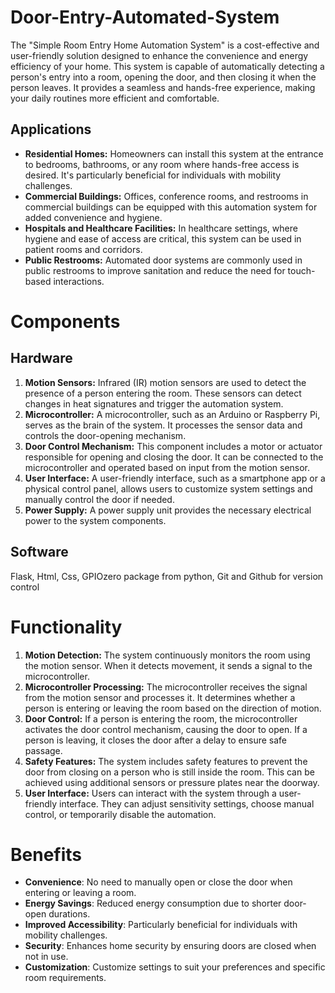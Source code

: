 # Door-Entry-Automated-System
The "Simple Room Entry Home Automation System" is a cost-effective and user-friendly solution designed to enhance the convenience and energy efficiency of your home. This system is capable of automatically detecting a person's entry into a room, opening the door, and then closing it when the person leaves. It provides a seamless and hands-free experience, making your daily routines more efficient and comfortable.

## Applications
- **Residential Homes:** Homeowners can install this system at the entrance to bedrooms, bathrooms, or any room where hands-free access is desired. It's particularly beneficial for individuals with mobility challenges.
- **Commercial Buildings:** Offices, conference rooms, and restrooms in commercial buildings can be equipped with this automation system for added convenience and hygiene.
- **Hospitals and Healthcare Facilities:** In healthcare settings, where hygiene and ease of access are critical, this system can be used in patient rooms and corridors.
- **Public Restrooms:** Automated door systems are commonly used in public restrooms to improve sanitation and reduce the need for touch-based interactions.

# Components
## Hardware
1. **Motion Sensors:** Infrared (IR) motion sensors are used to detect the presence of a person entering the room. These sensors can detect changes in heat signatures and trigger the automation system.
2. **Microcontroller:** A microcontroller, such as an Arduino or Raspberry Pi, serves as the brain of the system. It processes the sensor data and controls the door-opening mechanism.
3. **Door Control Mechanism:** This component includes a motor or actuator responsible for opening and closing the door. It can be connected to the microcontroller and operated based on input from the motion sensor.
4. **User Interface:** A user-friendly interface, such as a smartphone app or a physical control panel, allows users to customize system settings and manually control the door if needed.
5. **Power Supply:** A power supply unit provides the necessary electrical power to the system components.

## Software
Flask, Html, Css, GPIOzero package from python, Git and Github for version control

# Functionality
1. **Motion Detection:** The system continuously monitors the room using the motion sensor. When it detects movement, it sends a signal to the microcontroller.
2. **Microcontroller Processing:** The microcontroller receives the signal from the motion sensor and processes it. It determines whether a person is entering or leaving the room based on the direction of motion.
3. **Door Control:** If a person is entering the room, the microcontroller activates the door control mechanism, causing the door to open. If a person is leaving, it closes the door after a delay to ensure safe passage.
4. **Safety Features:** The system includes safety features to prevent the door from closing on a person who is still inside the room. This can be achieved using additional sensors or pressure plates near the doorway.
5. **User Interface:** Users can interact with the system through a user-friendly interface. They can adjust sensitivity settings, choose manual control, or temporarily disable the automation.

# Benefits
- **Convenience**: No need to manually open or close the door when entering or leaving a room.
- **Energy Savings**: Reduced energy consumption due to shorter door-open durations.
- **Improved Accessibility**: Particularly beneficial for individuals with mobility challenges.
- **Security**: Enhances home security by ensuring doors are closed when not in use.
- **Customization**: Customize settings to suit your preferences and specific room requirements.